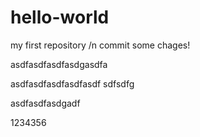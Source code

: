 # hello-world
my first repository /n
commit some chages!


asdfasdfasdfasdgasdfa

asdfasdfasdfasdfasdf
sdfsdfg


asdfasdfasdgadf


1234356